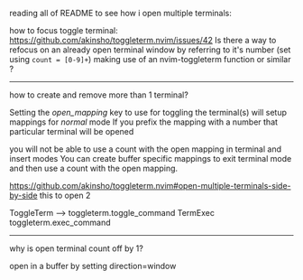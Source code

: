 reading all of README to see how i open multiple terminals:



how to focus toggle terminal:
https://github.com/akinsho/toggleterm.nvim/issues/42
Is there a way to refocus on an already open terminal window by referring to it's number (set using `count = [0-9]+`) making use of an nvim-toggleterm function or similar ?

___
how to create and remove more than 1 terminal?

Setting the _open_mapping_ key to use for toggling the terminal(s) will setup mappings for _normal_ mode If you prefix the mapping with a number that particular terminal will be opened

you will not be able to use a count with the open mapping in terminal and insert modes
You can create buffer specific mappings to exit terminal mode and then use a count with the open mapping.

https://github.com/akinsho/toggleterm.nvim#open-multiple-terminals-side-by-side this to open 2

ToggleTerm --> toggleterm.toggle_command
TermExec toggleterm.exec_command


___
why is open terminal count off by 1?

open in a buffer by setting direction=window